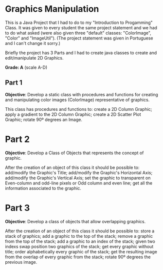 # Graphics Manipulation

This is a Java Project that I had to do to my "Introduction to Progamming" Class.
It was given to every student the same project statement and we had to do what asked (were also given three "default" classes: "ColorImage", "Color" and "ImageUtil").
(The project statement was given in Portuguese and I can't change it sorry.)

Briefly the project has 3 Parts and I had to create java classes to create and edit/manipulate 2D Graphics.

**Grade: A** (scale A-D)

## Part 1

**Objective**: Develop a static class with procedures and functions for creating and manipulating color images (ColorImage) representative of graphics.

This class has procedures and functions to: create a 2D Column Graphic; apply a gradient to the 2D Column Graphic; create a 2D Scatter Plot Graphic; rotate 90º degrees an Image.

# Part 2

**Objective**: Develop a Class of Objects that represents the concept of graphic.

After the creation of an object of this class it should be possible to: add/modify the Graphic's Title; add/modify the Graphic's Horizontal Axis; add/modify the Graphic's Vertical Axis; set the graphic to transparent on Even-column and odd-line pixels or Odd column and even line; get all the information associated to the graphic.

# Part 3

**Objective**: Develop a class of objects that allow overlapping graphics.

After the creation of an object of this class it should be possible to: store a stack of graphics; add a graphic to the top of the stack; remove a graphic from the top of the stack; add a graphic to an index of the stack; given two indexs swap position two graphics of the stack; get every graphic without title; order alphabetically every graphic of the stack; get the resulting image from the overlap of every graphic from the stack; rotate 90º degrees the previous image.







